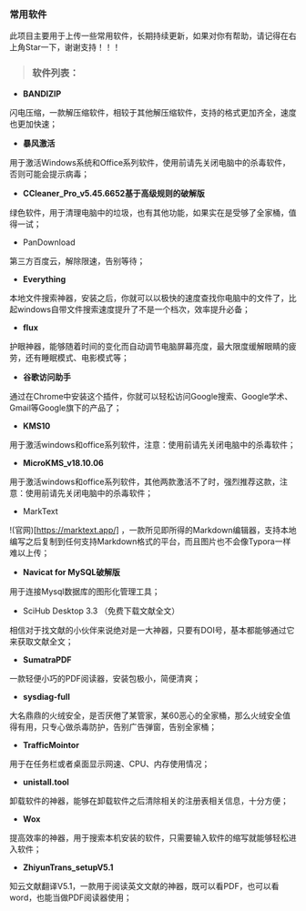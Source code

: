 ### 常用软件

此项目主要用于上传一些常用软件，长期持续更新，如果对你有帮助，请记得在右上角Star一下，谢谢支持！！！

> ### 软件列表：

- **BANDIZIP**

闪电压缩，一款解压缩软件，相较于其他解压缩软件，支持的格式更加齐全，速度也更加快速；

- **暴风激活**

用于激活Windows系统和Office系列软件，使用前请先关闭电脑中的杀毒软件，否则可能会提示病毒；

- **CCleaner_Pro_v5.45.6652基于高级规则的破解版**

绿色软件，用于清理电脑中的垃圾，也有其他功能，如果实在是受够了全家桶，值得一试；

- PanDownload

第三方百度云，解除限速，告别等待；

- **Everything**

本地文件搜索神器，安装之后，你就可以以极快的速度查找你电脑中的文件了，比起windows自带文件搜索速度提升了不是一个档次，效率提升必备；

- **flux**

护眼神器，能够随着时间的变化而自动调节电脑屏幕亮度，最大限度缓解眼睛的疲劳，还有睡眠模式、电影模式等；

- **谷歌访问助手**

通过在Chrome中安装这个插件，你就可以轻松访问Google搜索、Google学术、Gmail等Google旗下的产品了；

- **KMS10**

用于激活windows和office系列软件，注意：使用前请先关闭电脑中的杀毒软件；

- **MicroKMS_v18.10.06**

用于激活windows和office系列软件，其他两款激活不了时，强烈推荐这款，注意：使用前请先关闭电脑中的杀毒软件；

- MarkText

!(官网)[https://marktext.app/] ，一款所见即所得的Markdown编辑器，支持本地编写之后复制到任何支持Markdown格式的平台，而且图片也不会像Typora一样难以上传；

- **Navicat for MySQL破解版**

用于连接Mysql数据库的图形化管理工具；

- SciHub Desktop 3.3 （免费下载文献全文）

相信对于找文献的小伙伴来说绝对是一大神器，只要有DOI号，基本都能够通过它来获取文献全文；

- **SumatraPDF**

一款轻便小巧的PDF阅读器，安装包极小，简便清爽；

- **sysdiag-full**

大名鼎鼎的火绒安全，是否厌倦了某管家，某60恶心的全家桶，那么火绒安全值得有用，只专心做杀毒防护，告别广告弹窗，告别全家桶；

- **TrafficMointor**

用于在任务栏或者桌面显示网速、CPU、内存使用情况；

- **unistall.tool**

卸载软件的神器，能够在卸载软件之后清除相关的注册表相关信息，十分方便；

- **Wox**

提高效率的神器，用于搜索本机安装的软件，只需要输入软件的缩写就能够轻松进入软件；

- **ZhiyunTrans_setupV5.1**

知云文献翻译V5.1，一款用于阅读英文文献的神器，既可以看PDF，也可以看word，也能当做PDF阅读器使用；
